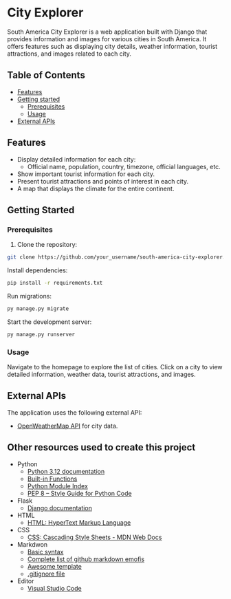 # City Explorer

South America City Explorer is a web application built with Django that provides information and images for various cities in South America. It offers features such as displaying city details, weather information, tourist attractions, and images related to each city.

## Table of Contents
- [Features](#features)
- [Getting started](#getting-started)
    - [Prerequisites](#prerequisites)
    - [Usage](#usage)
- [External APIs](#external-apis)


## Features

* Display detailed information for each city:
    * Official name, population, country, timezone, official languages, etc.   
* Show important tourist information for each city.
* Present tourist attractions and points of interest in each city.
* A map that displays the climate for the entire continent.

## Getting Started

### Prerequisites

1. Clone the repository:

```sh
git clone https://github.com/your_username/south-america-city-explorer.git
```

Install dependencies:

```sh
pip install -r requirements.txt
```

Run migrations:

```sh
py manage.py migrate
```

Start the development server:

```sh
py manage.py runserver
```

### Usage

Navigate to the homepage to explore the list of cities. Click on a city to view detailed information, weather data, tourist attractions, and images.

## External APIs

The application uses the following external API:

* [OpenWeatherMap API](https://www.openstreetmap.org) for city data.

## Other resources used to create this project

* Python
  * [Python 3.12 documentation](https://docs.python.org/3/)
  * [Built-in Functions](https://docs.python.org/3/library/functions.html)
  * [Python Module Index](https://docs.python.org/3/py-modindex.html)
  * [PEP 8 – Style Guide for Python Code](https://peps.python.org/pep-0008/)
* Flask
  * [Django documentation](https://docs.djangoproject.com/en/5.1/)
* HTML
  * [HTML: HyperText Markup Language](https://developer.mozilla.org/en-US/docs/Web/HTML)
* CSS
  * [CSS: Cascading Style Sheets - MDN Web Docs](https://developer.mozilla.org/en-US/docs/Web/CSS?retiredLocale=de)
* Markdwon
  * [Basic syntax](https://www.markdownguide.org/basic-syntax/)
  * [Complete list of github markdown emofis](https://dev.to/nikolab/complete-list-of-github-markdown-emoji-markup-5aia)
  * [Awesome template](http://github.com/Human-Activity-Recognition/blob/main/README.md)
  * [.gitignore file](https://git-scm.com/docs/gitignore)
* Editor
  * [Visual Studio Code](https://code.visualstudio.com/)
